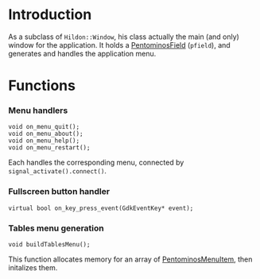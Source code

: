 # Introduction #
As a subclass of `Hildon::Window`, his class actually the main (and only) window for the application. It holds a [PentominosField](PentominosField.md) (`pfield`), and generates and handles the application menu.

# Functions #
### Menu handlers ###
```
void on_menu_quit();
void on_menu_about();
void on_menu_help();
void on_menu_restart();
```
Each handles the corresponding menu, connected by `signal_activate().connect()`.

### Fullscreen button handler ###
```
virtual bool on_key_press_event(GdkEventKey* event);
```

### Tables menu generation ###
```
void buildTablesMenu();
```
This function allocates memory for an array of [PentominosMenuItem](PentominosMenuItem.md), then initalizes them.